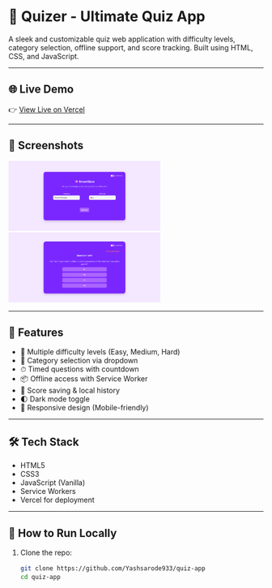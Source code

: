 # 🧠 Quizer - Ultimate Quiz App

A sleek and customizable quiz web application with difficulty levels, category selection, offline support, and score tracking. Built using HTML, CSS, and JavaScript.

---

## 🌐 Live Demo

👉 [View Live on Vercel](https://quiz-app-mauve-mu.vercel.app/)

---

## 📸 Screenshots

<!-- Add screenshots here if available -->
<img src="screenshots/landing.png" width="300"/>  
<img src="screenshots/quiz.png" width="300"/>  

---

## 🚀 Features

- 🎯 Multiple difficulty levels (Easy, Medium, Hard)
- 🧩 Category selection via dropdown
- ⏱ Timed questions with countdown
- 📦 Offline access with Service Worker
- 💾 Score saving & local history
- 🌓 Dark mode toggle
- 📱 Responsive design (Mobile-friendly)

---

## 🛠️ Tech Stack

- HTML5
- CSS3
- JavaScript (Vanilla)
- Service Workers
- Vercel for deployment

---

## 🧪 How to Run Locally

1. Clone the repo:
   ```bash
   git clone https://github.com/Yashsarode933/quiz-app
   cd quiz-app
